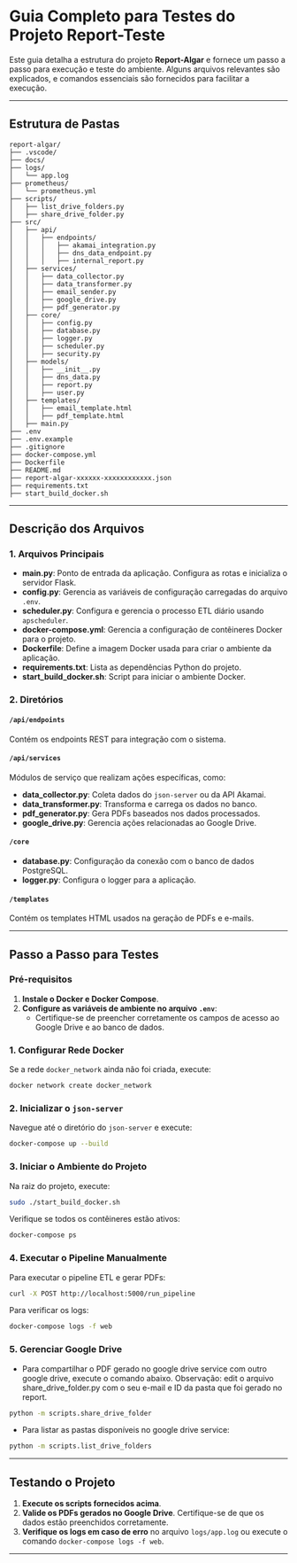 # Guia Completo para Testes do Projeto Report-Teste

Este guia detalha a estrutura do projeto **Report-Algar** e fornece um passo a passo para execução e teste do ambiente. Alguns arquivos relevantes são explicados, e comandos essenciais são fornecidos para facilitar a execução.

---

## Estrutura de Pastas

```
report-algar/
├── .vscode/
├── docs/
├── logs/
│   └── app.log
├── prometheus/
│   └── prometheus.yml
├── scripts/
│   ├── list_drive_folders.py
│   ├── share_drive_folder.py
├── src/
│   ├── api/
│   │   ├── endpoints/
│   │   │   ├── akamai_integration.py
│   │   │   ├── dns_data_endpoint.py
│   │   │   ├── internal_report.py
│   ├── services/
│   │   ├── data_collector.py
│   │   ├── data_transformer.py
│   │   ├── email_sender.py
│   │   ├── google_drive.py
│   │   ├── pdf_generator.py
│   ├── core/
│   │   ├── config.py
│   │   ├── database.py
│   │   ├── logger.py
│   │   ├── scheduler.py
│   │   ├── security.py
│   ├── models/
│   │   ├── __init__.py
│   │   ├── dns_data.py
│   │   ├── report.py
│   │   ├── user.py
│   ├── templates/
│   │   ├── email_template.html
│   │   ├── pdf_template.html
│   ├── main.py
├── .env
├── .env.example
├── .gitignore
├── docker-compose.yml
├── Dockerfile
├── README.md
├── report-algar-xxxxxx-xxxxxxxxxxxx.json
├── requirements.txt
├── start_build_docker.sh
```

---

## Descrição dos Arquivos

### 1. Arquivos Principais

- **main.py**: Ponto de entrada da aplicação. Configura as rotas e inicializa o servidor Flask.
- **config.py**: Gerencia as variáveis de configuração carregadas do arquivo `.env`.
- **scheduler.py**: Configura e gerencia o processo ETL diário usando `apscheduler`.
- **docker-compose.yml**: Gerencia a configuração de contêineres Docker para o projeto.
- **Dockerfile**: Define a imagem Docker usada para criar o ambiente da aplicação.
- **requirements.txt**: Lista as dependências Python do projeto.
- **start_build_docker.sh**: Script para iniciar o ambiente Docker.

### 2. Diretórios

#### `/api/endpoints`
Contém os endpoints REST para integração com o sistema.

#### `/api/services`
Módulos de serviço que realizam ações específicas, como:
- **data_collector.py**: Coleta dados do `json-server` ou da API Akamai.
- **data_transformer.py**: Transforma e carrega os dados no banco.
- **pdf_generator.py**: Gera PDFs baseados nos dados processados.
- **google_drive.py**: Gerencia ações relacionadas ao Google Drive.

#### `/core`
- **database.py**: Configuração da conexão com o banco de dados PostgreSQL.
- **logger.py**: Configura o logger para a aplicação.

#### `/templates`
Contém os templates HTML usados na geração de PDFs e e-mails.

---

## Passo a Passo para Testes

### Pré-requisitos

1. **Instale o Docker e Docker Compose**.
2. **Configure as variáveis de ambiente no arquivo `.env`**:
   - Certifique-se de preencher corretamente os campos de acesso ao Google Drive e ao banco de dados.

### 1. Configurar Rede Docker
Se a rede `docker_network` ainda não foi criada, execute:
```bash
docker network create docker_network
```

### 2. Inicializar o `json-server`
Navegue até o diretório do `json-server` e execute:
```bash
docker-compose up --build
```

### 3. Iniciar o Ambiente do Projeto
Na raiz do projeto, execute:
```bash
sudo ./start_build_docker.sh
```

Verifique se todos os contêineres estão ativos:
```bash
docker-compose ps
```

### 4. Executar o Pipeline Manualmente
Para executar o pipeline ETL e gerar PDFs:
```bash
curl -X POST http://localhost:5000/run_pipeline
```

Para verificar os logs:
```bash
docker-compose logs -f web
```

### 5. Gerenciar Google Drive
- Para compartilhar o PDF gerado no google drive service com outro google drive, execute o comando abaixo. 
Observação: edit o arquivo share_drive_folder.py com o seu e-mail e ID da pasta que foi gerado no report.
```bash
python -m scripts.share_drive_folder
```
- Para listar as pastas disponíveis no google drive service:
```bash
python -m scripts.list_drive_folders
```

---

## Testando o Projeto

1. **Execute os scripts fornecidos acima**.
2. **Valide os PDFs gerados no Google Drive**. Certifique-se de que os dados estão preenchidos corretamente.
3. **Verifique os logs em caso de erro** no arquivo `logs/app.log` ou execute o comando `docker-compose logs -f web`.

---
